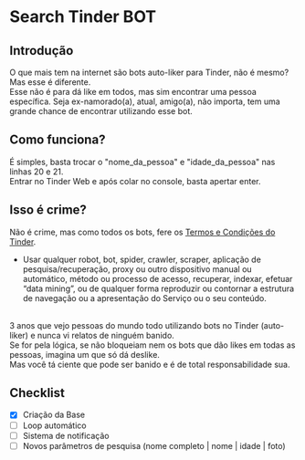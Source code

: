 # Search Tinder BOT
## Introdução
O que mais tem na internet são bots auto-liker para Tinder, não é mesmo? Mas esse é diferente.</br>
Esse não é para dá like em todos, mas sim encontrar uma pessoa específica. Seja ex-namorado(a), atual, amigo(a), não importa, tem uma grande chance de encontrar utilizando esse bot.
</br>

## Como funciona?
É simples, basta trocar o "nome_da_pessoa" e "idade_da_pessoa" nas linhas 20 e 21. </br>
Entrar no Tinder Web e após colar no console, basta apertar enter.
</br>

## Isso é crime?
Não é crime, mas como todos os bots, fere os [Termos e Condições do Tinder](https://www.help.tinder.com/hc/pt/articles/360003045532-Termos-e-condi%C3%A7%C3%B5es-internacionais).</br>
- Usar qualquer robot, bot, spider, crawler, scraper, aplicação de pesquisa/recuperação, proxy ou outro dispositivo manual ou automático, método ou processo de acesso, recuperar, indexar, efetuar “data mining”, ou de qualquer forma reproduzir ou contornar a estrutura de navegação ou a apresentação do Serviço ou o seu conteúdo.
</br>
3 anos que vejo pessoas do mundo todo utilizando bots no Tinder (auto-liker) e nunca vi relatos de ninguém banido. </br>
Se for pela lógica, se não bloqueiam nem os bots que dão likes em todas as pessoas, imagina um que só dá deslike. </br>
Mas você tá ciente que pode ser banido e é de total responsabilidade sua.

</br>

## Checklist
- [x] Criação da Base
- [ ] Loop automático
- [ ] Sistema de notificação
- [ ] Novos parâmetros de pesquisa (nome completo | nome | idade | foto)
